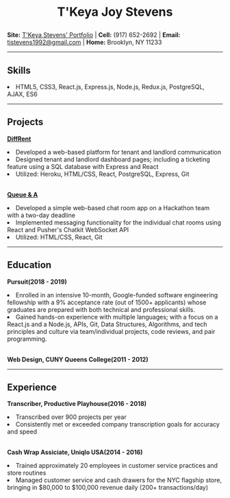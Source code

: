 <h1><p align="center" font-size="">T'Keya Joy Stevens</p></h1>

**Site:** [T'Keya Stevens' Portfolio](https://tjstevens.info) |
**Cell:** (917) 652-2692 |
**Email:** [tjstevens1992@gmail.com](mailto:tjstevens1992@gmail.com) |
**Home:** Brooklyn, NY 11233

- - - -

## Skills

<li>HTML5, CSS3, React.js, Express.js, Node.js, Redux.js, PostgreSQL, AJAX, ES6</li>

- - - -

## Projects

**[DiffRent](https://diff-rent.herokuapp.com)**   

<li>Developed a web-based platform for tenant and landlord communication</li>
<li>Designed tenant and landlord dashboard pages; including a ticketing feature using a SQL database with Express and React</li>
<li>Utilized: Heroku, HTML/CSS, React, PostgreSQL, Express, Git</li>

<br />

**[Queue & A](https://github.com/Pixelynx/QueueNA)**   

<li>Developed a simple web-based chat room app on a Hackathon team with a two-day deadline</li>
<li>Implemented messaging functionality for the individual chat rooms using React and Pusher's Chatkit WebSocket API</li>
<li>Utilized: HTML/CSS, React, Git</li>

- - - -

## Education

**Pursuit(2018 - 2019)** 

<li>Enrolled in an intensive 10-month, Google-funded software engineering fellowship with a 9% acceptance rate (out of 1500+ applicants) whose graduates are prepared with both technical and professional skills.</li>
<li>Gained hands-on experience with multiple languages; with a focus on a React.js and a Node.js, APIs, Git, Data Structures, Algorithms, and tech principles and culture via team/individual projects, code reviews, and pair programming.</li>

<br />

**Web Design, CUNY Queens College(2011 - 2012)**   

- - - -

## Experience

**Transcriber, Productive Playhouse(2016 - 2018)**  

<li>Transcribed over 900 projects per year</li>
<li>Consistently met or exceeded company transcription goals for accuracy and speed</li>

<br />

**Cash Wrap Assiciate, Uniqlo USA(2014 - 2016)**   

<li>Trained approximately 20 employees in customer service practices and store routines</li>
<li>Managed customer service and cash drawers for the NYC flagship store, bringing in $80,000 to $100,000 revenue daily (200+ transactions/day)</li>
